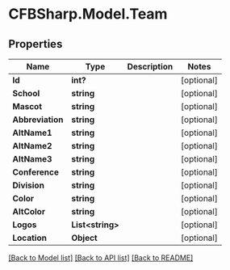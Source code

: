 # CFBSharp.Model.Team
## Properties

Name | Type | Description | Notes
------------ | ------------- | ------------- | -------------
**Id** | **int?** |  | [optional] 
**School** | **string** |  | [optional] 
**Mascot** | **string** |  | [optional] 
**Abbreviation** | **string** |  | [optional] 
**AltName1** | **string** |  | [optional] 
**AltName2** | **string** |  | [optional] 
**AltName3** | **string** |  | [optional] 
**Conference** | **string** |  | [optional] 
**Division** | **string** |  | [optional] 
**Color** | **string** |  | [optional] 
**AltColor** | **string** |  | [optional] 
**Logos** | **List&lt;string&gt;** |  | [optional] 
**Location** | **Object** |  | [optional] 

[[Back to Model list]](../README.md#documentation-for-models) [[Back to API list]](../README.md#documentation-for-api-endpoints) [[Back to README]](../README.md)

